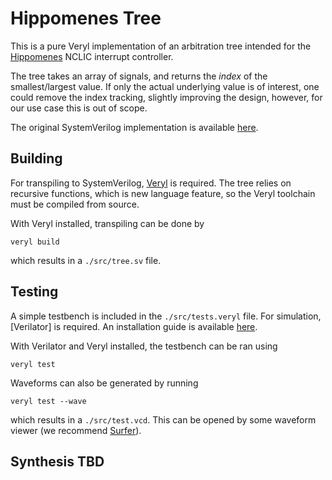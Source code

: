 # Hippomenes Tree

This is a pure Veryl implementation of an arbitration tree intended for the [Hippomenes](https://github.com/perlindgren/hippomenes) NCLIC interrupt controller.

The tree takes an array of signals, and returns the *index* of the smallest/largest value. If only the actual underlying value is of interest,
one could remove the index tracking, slightly improving the design, however, for our use case this is out of scope.

The original SystemVerilog implementation is available [here](https://github.com/onsdagens/hippomenes-tree).

## Building

For transpiling to SystemVerilog, [Veryl](https://github.com/veryl-lang/veryl) is required. The tree relies on recursive functions, which is new language feature, so the Veryl toolchain must be compiled from source. 

With Veryl installed, transpiling can be done by 
```
veryl build
```
which results in a `./src/tree.sv` file.

## Testing

A simple testbench is included in the `./src/tests.veryl` file. For simulation, [Verilator] is required. An installation guide is available [here](https://verilator.org/guide/latest/install.html).

With Verilator and Veryl installed, the testbench can be ran using
```
veryl test
```

Waveforms can also be generated by running
```
veryl test --wave
```
which results in a `./src/test.vcd`. This can be opened by some waveform viewer (we recommend [Surfer](https://gitlab.com/surfer-project/surfer)).

## Synthesis TBD